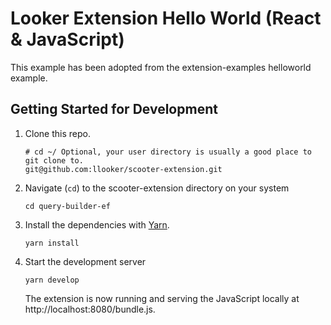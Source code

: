 # Looker Extension Hello World (React & JavaScript)

This example has been adopted from the extension-examples helloworld example.

## Getting Started for Development

1. Clone this repo.

   ```
   # cd ~/ Optional, your user directory is usually a good place to git clone to.
   git@github.com:llooker/scooter-extension.git
   ```

2. Navigate (`cd`) to the scooter-extension directory on your system

   ```
   cd query-builder-ef
   ```

3. Install the dependencies with [Yarn](https://yarnpkg.com/).

   ```
   yarn install
   ```

4. Start the development server

   ```
   yarn develop
   ```

   The extension is now running and serving the JavaScript locally at http://localhost:8080/bundle.js.
